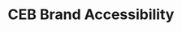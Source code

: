 ---
title: CEB Brand Accessibility
excerpt: Lorem ipsum dolor sit amet, consectetur adipiscing elit, sed do eiusmod tempor incididunt ut labore et dolore magna aliqua. Ut enim ad minim veniam, quis nostrud exercitation ullamco laboris nisi ut aliquip ex ea commodo consequat.
image: http://placecorgi.com/400/200
image-alt: Alt Text

# hero section
company: Gartner
year: 2017

# work introduction
section-1-header: Problem
section-1-text: Lorem ipsum dolor sit amet, consectetur adipiscing elit, sed do eiusmod tempor incididunt ut labore et dolore magna aliqua. Ut enim ad minim veniam, quis nostrud exercitation ullamco laboris nisi ut aliquip ex ea commodo consequat.

section-2-header: Methods
section-2-text: 
    - Method One
    - Method Two
    - Method Three

section-3-header: Process
section-3-text: |
    Lorem ipsum dolor sit amet, consectetur adipiscing elit, sed do eiusmod tempor incididunt ut labore et dolore magna aliqua. Volutpat blandit aliquam etiam erat. At risus viverra adipiscing at in tellus integer feugiat. Ultrices vitae auctor eu augue. Iaculis urna id volutpat lacus laoreet non curabitur gravida. 
    Nisl purus in mollis nunc. Felis imperdiet proin fermentum leo vel orci porta non. Tempus iaculis urna id volutpat lacus laoreet. Nisl vel pretium lectus quam id. Scelerisque viverra mauris in aliquam sem. Et leo duis ut diam. Imperdiet proin fermentum leo vel orci porta non pulvinar. Vulputate enim nulla aliquet porttitor lacus luctus accumsan tortor. 
    Feugiat pretium nibh ipsum consequat nisl vel pretium lectus quam. At lectus urna duis convallis convallis. Magnis dis parturient montes nascetur ridiculus mus mauris vitae ultricies. Ullamcorper velit sed ullamcorper morbi tincidunt ornare massa eget egestas. Faucibus vitae aliquet nec ullamcorper sit amet risus nullam. Lectus mauris ultrices eros in. Placerat in egestas erat imperdiet sed euismod nisi.

# work gallery
image-1: http://placecorgi.com/800/400
image-1-alt: This is an image
image-2: http://placecorgi.com/800/400
image-2-alt: This is an image
image-3-caption: Lorem ipsum dolor sit amet, consectetur adipiscing elit, sed do eiusmod tempor incididunt ut labore et dolore magna aliqua. Ut enim ad minim veniam, quis nostrud exercitation ullamco laboris nisi ut aliquip ex ea commodo consequat.
image-3: http://placecorgi.com/800/400
image-3-alt: This is an image
image-4: http://placecorgi.com/800/400
image-4-alt: This is an image
image-5: http://placecorgi.com/800/400
image-5-alt: This is an image
image-6-caption: Lorem ipsum dolor sit amet, consectetur adipiscing elit, sed do eiusmod tempor incididunt ut labore et dolore magna aliqua. Ut enim ad minim veniam, quis nostrud exercitation ullamco laboris nisi ut aliquip ex ea commodo consequat.
image-6: http://placecorgi.com/800/400
image-6-alt: This is an image

# settings
layout: work
permalink: /work/ceb-brand-accessibility/
---
